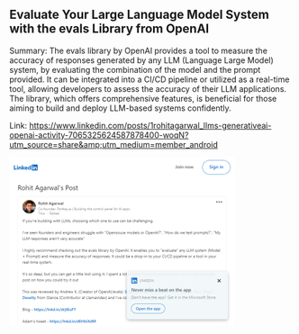 ## Evaluate Your Large Language Model System with the evals Library from OpenAI
Summary: The evals library by OpenAI provides a tool to measure the accuracy of responses generated by any LLM (Language Large Model) system, by evaluating the combination of the model and the prompt provided. It can be integrated into a CI/CD pipeline or utilized as a real-time tool, allowing developers to assess the accuracy of their LLM applications. The library, which offers comprehensive features, is beneficial for those aiming to build and deploy LLM-based systems confidently.

Link: https://www.linkedin.com/posts/1rohitagarwal_llms-generativeai-openai-activity-7065325624587878400-woqN?utm_source=share&amp;utm_medium=member_android

<img src="/img/ea9325ab-4634-4faa-b5da-8a65b698de53.png" width="400" />
<br/><br/>
